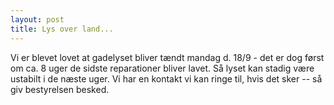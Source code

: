```yaml
---
layout: post
title: Lys over land...
---
```

Vi er blevet lovet at gadelyset bliver tændt mandag d. 18/9 - det er dog først om ca. 8 uger de sidste reparationer bliver lavet. Så lyset kan stadig være ustabilt i de næste uger. Vi har en kontakt vi kan ringe til, hvis det sker -- så giv bestyrelsen besked. 
